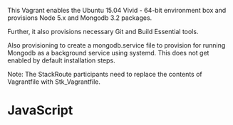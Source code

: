 This Vagrant enables the Ubuntu 15.04 Vivid - 64-bit environment box and provisions Node 5.x and Mongodb 3.2 packages.

Further, it also provisions necessary Git and Build Essential tools.

Also provisioning to create a mongodb.service file to provision for running Mongodb as a background service using systemd. This does not get enabled by default installation steps.

Note: The StackRoute participants need to replace the contents of Vagrantfile with Stk_Vagrantfile.
# JavaScript
